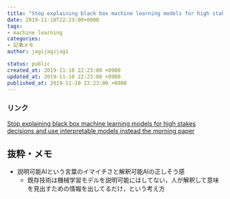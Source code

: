 ```yaml
---
title: "Stop explaining black box machine learning models for high stakes decisions and use interpretable models instead"
date: 2019-11-10T22:23:00+0900
tags:
- machine learning
categories:
- 記事メモ
author: jagijagijag1

status: public
created_at: 2019-11-10 22:23:00 +0900
updated_at: 2019-11-10 22:23:00 +0900
published_at: 2019-11-10 22:23:00 +0900
---
```

### リンク
[Stop explaining black box machine learning models for high stakes decisions and use interpretable models instead  the morning paper](https://blog.acolyer.org/2019/10/28/interpretable-models/)

## 抜粋・メモ
- 説明可能AIという言葉のイマイチさと解釈可能AIの正しそう感
  - 既存技術は機械学習モデルを説明可能にはしてない，人が解釈して意味を見出すための情報を出してるだけ，という考え方
